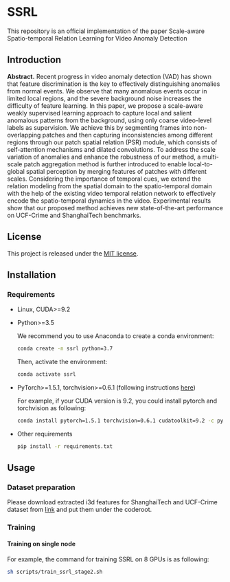# SSRL
This repository is an official implementation of the paper Scale-aware Spatio-temporal Relation Learning for Video Anomaly Detection

## Introduction
**Abstract.** Recent progress in video anomaly detection (VAD) has shown that feature discrimination is the key to effectively distinguishing anomalies from normal events.
We observe that many anomalous events occur in limited local regions, and the severe background noise increases the difficulty of feature learning.
In this paper, we propose a scale-aware weakly supervised learning approach to capture local and salient anomalous patterns from the background, using only coarse video-level labels as supervision.
We achieve this by segmenting frames into non-overlapping patches and then capturing inconsistencies among different regions through our patch spatial relation (PSR) module, which consists of self-attention mechanisms and dilated convolutions.
To address the scale variation of anomalies and enhance the robustness of our method, a multi-scale patch aggregation method is further introduced to enable local-to-global spatial perception by merging features of patches with different scales. 
Considering the importance of temporal cues, we extend the relation modeling from the spatial domain to the spatio-temporal domain with the help of the existing video temporal relation network to effectively encode the spatio-temporal dynamics in the video.
Experimental results show that our proposed method achieves new state-of-the-art performance on UCF-Crime and ShanghaiTech benchmarks.

## License

This project is released under the [MIT license](./LICENSE).

## Installation

### Requirements

* Linux, CUDA>=9.2
  
* Python>=3.5

    We recommend you to use Anaconda to create a conda environment:
    ```bash
    conda create -n ssrl python=3.7 
    ```
    Then, activate the environment:
    ```bash
    conda activate ssrl
    ```
  
* PyTorch>=1.5.1, torchvision>=0.6.1 (following instructions [here](https://pytorch.org/))

    For example, if your CUDA version is 9.2, you could install pytorch and torchvision as following:
    ```bash
    conda install pytorch=1.5.1 torchvision=0.6.1 cudatoolkit=9.2 -c pytorch
    ```
  
* Other requirements
    ```bash
    pip install -r requirements.txt
    ```

## Usage

### Dataset preparation

Please download extracted i3d features for ShanghaiTech and UCF-Crime dataset from [link](https://cocodataset.org/) and put them under the coderoot.

### Training

#### Training on single node

For example, the command for training SSRL on 8 GPUs is as following:

```bash
sh scripts/train_ssrl_stage2.sh
```




